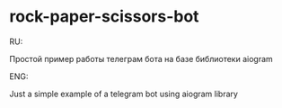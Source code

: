 # rock-paper-scissors-bot

RU:

Простой пример работы телеграм бота на базе библиотеки aiogram

ENG:

Just a simple example of a telegram bot using aiogram library

